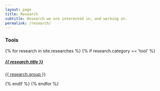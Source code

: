 ```yaml
---
layout: page
title: Research
subtitle: Research we are interested in, and working on.
permalink: /research/
---
```


### Tools

<div class="w-100">
    {% for research in site.researches %}
    {% if research.category == 'tool' %}
    <a href="{{ research.url }}" class="flex flex-col items-center bg-white border border-gray-200 rounded-lg shadow md:flex-row hover:bg-gray-100 dark:border-gray-700 dark:bg-gray-800 dark:hover:bg-gray-700 mb-3">
        <div class="flex flex-col justify-between p-4 leading-normal">
            <h5 class="mb-2 text-2xl font-bold tracking-tight text-gray-900 dark:text-white">{{ research.title }}</h5>
            <p class="mb-3 pb-0 font-normal text-gray-700 dark:text-gray-400">{{ research.group }}</p>
        </div>
    </a>
    {% endif %}
    {% endfor %}
</div>
